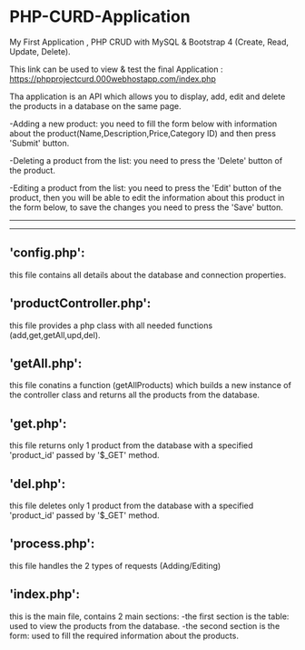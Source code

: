 # PHP-CURD-Application
My First Application , PHP CRUD with MySQL &amp; Bootstrap 4 (Create, Read, Update, Delete).

This link can be used to view &amp; test the final Application : https://phpprojectcurd.000webhostapp.com/index.php

Tha application is an API which allows you to display, add, edit and delete the products in a database on the same page.

-Adding a new product:
  you need to fill the form below with information about the product(Name,Description,Price,Category ID) and then press 'Submit' button.
  
-Deleting a product from the list:
  you need to press the 'Delete' button of the product.

-Editing a product from the list:
  you need to press the 'Edit' button of the product, then you will be able to edit the information about this product in the form below, to save the changes you need to press the 'Save' button.
    
--------------------------------------------------------------------------  
--------------------------------------------------------------------------


'config.php':
-------------
this file contains all details about the database and connection properties. 


'productController.php':
------------------------
this file provides a php class with all needed functions (add,get,getAll,upd,del).


'getAll.php':
-------------
this file conatins a function (getAllProducts) which builds a new instance of the controller class and returns all the products from the database.


'get.php':
-------------
this file returns only 1 product from the database with a specified 'product_id' passed by '$_GET' method.


'del.php':
-------------
this file deletes only 1 product from the database with a specified 'product_id' passed by '$_GET' method.


'process.php':
--------------
this file handles the 2 types of requests (Adding/Editing)


'index.php':
------------
this is the main file, contains 2 main sections: 
  -the first section is the table: used to view the products from the database.
  -the second section is the form: used to fill the required information about the products.
  

